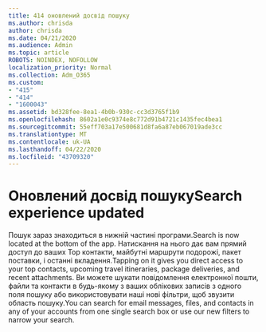 ```yaml
---
title: 414 оновлений досвід пошуку
ms.author: chrisda
author: chrisda
ms.date: 04/21/2020
ms.audience: Admin
ms.topic: article
ROBOTS: NOINDEX, NOFOLLOW
localization_priority: Normal
ms.collection: Adm_O365
ms.custom:
- "415"
- "414"
- "1600043"
ms.assetid: bd328fee-8ea1-4b0b-930c-cc3d3765f1b9
ms.openlocfilehash: 8602a1e0c9374e8c772d91b4721c1435fec4bea1
ms.sourcegitcommit: 55eff703a17e500681d8fa6a87eb067019ade3cc
ms.translationtype: MT
ms.contentlocale: uk-UA
ms.lasthandoff: 04/22/2020
ms.locfileid: "43709320"
---
```

# <a name="search-experience-updated"></a><span data-ttu-id="e0315-102">Оновлений досвід пошуку</span><span class="sxs-lookup"><span data-stu-id="e0315-102">Search experience updated</span></span>

<span data-ttu-id="e0315-103">Пошук зараз знаходиться в нижній частині програми.</span><span class="sxs-lookup"><span data-stu-id="e0315-103">Search is now located at the bottom of the app.</span></span> <span data-ttu-id="e0315-104">Натискання на нього дає вам прямий доступ до ваших Top контакти, майбутні маршрути подорожі, пакет поставки, і останні вкладення.</span><span class="sxs-lookup"><span data-stu-id="e0315-104">Tapping on it gives you direct access to your top contacts, upcoming travel itineraries, package deliveries, and recent attachments.</span></span> <span data-ttu-id="e0315-105">Ви можете шукати повідомлення електронної пошти, файли та контакти в будь-якому з ваших облікових записів з одного поля пошуку або використовувати наші нові фільтри, щоб звузити область пошуку.</span><span class="sxs-lookup"><span data-stu-id="e0315-105">You can search for email messages, files, and contacts in any of your accounts from one single search box or use our new filters to narrow your search.</span></span>
